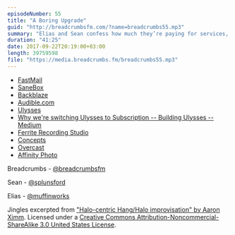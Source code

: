 ```yaml
---
episodeNumber: 55
title: "A Boring Upgrade"
guid: "http://breadcrumbsfm.com/?name=breadcrumbs55.mp3"
summary: "Elias and Sean confess how much they’re paying for services, and then discuss Ulysses’ recent switch to subscription pricing and the subscription model in general."
duration: "41:25"
date: 2017-09-22T20:19:00+03:00
length: 39759598
file: "https://media.breadcrumbs.fm/breadcrumbs55.mp3"
---
```


- [FastMail](https://www.fastmail.com/)
- [SaneBox](https://www.sanebox.com/)
- [Backblaze](https://www.backblaze.com/)
- [Audible.com](http://www.audible.com/)
- [Ulysses](https://ulyssesapp.com/)
- [ Why we're switching Ulysses to Subscription -- Building Ulysses -- Medium](https://medium.com/building-ulysses/why-were-switching-ulysses-to-subscription-47f80b07a9cd)
- [ Ferrite Recording Studio](https://itunes.apple.com/us/app/ferrite-recording-studio/id1018780185?mt=8&uo=4)
- [ Concepts](https://itunes.apple.com/us/app/concepts-sketch-design-illustrate/id560586497?mt=8&uo=4)
- [ Overcast](https://itunes.apple.com/us/app/overcast/id888422857?mt=8&uo=4)
- [ Affinity Photo](https://itunes.apple.com/us/app/affinity-photo/id1117941080?mt=8&uo=4)

Breadcrumbs - [@breadcrumbsfm](https://twitter.com/breadcrumbsfm)

Sean - [@splunsford](https://twitter.com/splunsford)

Elias - [@muffinworks](https://twitter.com/muffinworks)

Jingles excerpted from [ "Halo-centric Hang/Halo improvisation" by Aaron Ximm](http://freemusicarchive.org/music/aaron_ximm/handpans_and_the_hang/). Licensed under a [Creative Commons Attribution-Noncommercial-ShareAlike 3.0 United States License](http://creativecommons.org/licenses/by-nc-sa/3.0/us/).